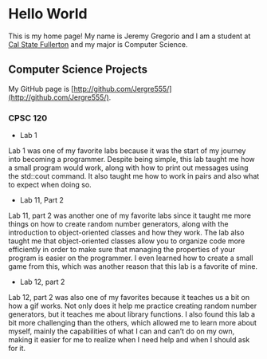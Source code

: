 # Hello World

This is my home page! My name is Jeremy Gregorio and I am a student at [Cal State Fullerton](http://www.fullerton.edu/) and my major is Computer Science.

## Computer Science Projects

My GitHub page is [http://github.com/Jergre555/](http://github.com/Jergre555/).

### CPSC 120

* Lab 1

Lab 1 was one of my favorite labs because it was the start of my journey into becoming a programmer. Despite being simple, this lab taught me how a small program would work, along with how to print out messages using the std::cout command. It also taught me how to work in pairs and also what to expect when doing so.

* Lab 11, Part 2

Lab 11, part 2 was another one of my favorite labs since it taught me more things on how to create random number generators, along with the introduction to object-oriented classes and how they work. The lab also taught me that object-oriented classes allow you to organize code more efficiently in order to make sure that managing the properties of your program is easier on the programmer. I even learned how to create a small game from this, which was another reason that this lab is a favorite of mine.

* Lab 12, part 2

Lab 12, part 2 was also one of my favorites because it teaches us a bit on how a gif works. Not only does it help me practice creating random number generators, but it teaches me about library functions. I also found this lab a bit more challenging than the others, which allowed me to learn more about myself, mainly the capabilities of what I can and can’t do on my own, making it easier for me to realize when I need help and when I should ask for it.

